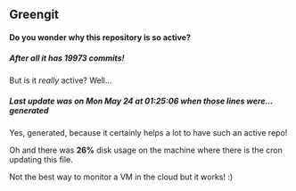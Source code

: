 ## Greengit

#### Do you wonder why this repository is so active?

##### After all it has 19973 commits!

But is it *really* active? Well...

##### Last update was on Mon May 24 at 01:25:06 when those lines were... generated

Yes, generated, because it certainly helps a lot to have such an active repo!

Oh and there was **26%** disk usage on the machine
where there is the cron updating this file.

Not the best way to monitor a VM in the cloud but it works! :)
